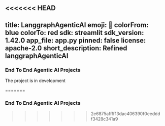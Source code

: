 <<<<<<< HEAD
---
title: LanggraphAgenticAI
emoji: 🐨
colorFrom: blue
colorTo: red
sdk: streamlit
sdk_version: 1.42.0
app_file: app.py
pinned: false
license: apache-2.0
short_description: Refined langgraphAgenticAI
---

### End To End Agentic AI Projects

The project is in development

=======
### End To End Agentic AI Projects
>>>>>>> 2e6875affff13dac406390f0eedddf3428c341a9
